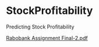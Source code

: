 # StockProfitability
Predicting Stock Profitability

[Rabobank Assignment Final-2.pdf](https://github.com/sarahilyas21/StockProfitability/files/13196317/Rabobank.Assignment.Final-2.pdf)
